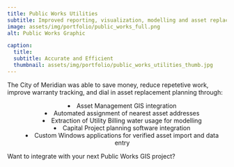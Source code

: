 ```yaml
---
title: Public Works Utilities
subtitle: Improved reporting, visualization, modelling and asset replacement planning.
image: assets/img/portfolio/public_works_full.png
alt: Public Works Graphic

caption:
  title: 
  subtitle: Accurate and Efficient
  thumbnail: assets/img/portfolio/public_works_utilities_thumb.jpg
---
```


The City of Meridian was able to save money, reduce repetetive work, improve warranty tracking, and dial in asset replacement planning through:  
<p>
  <ul style="text-align: center; list-style-position: inside;">
    <li>Asset Management GIS integration</li>
    <li>Automated assignment of nearest asset addresses</li>
    <li>Extraction of Utility Billing water usage for modelling</li>
    <li>Capital Project planning software integration</li>
    <li>Custom Windows applications for verified asset import and data entry</li>
  </ul>
</p>

Want to integrate with your next Public Works GIS project?